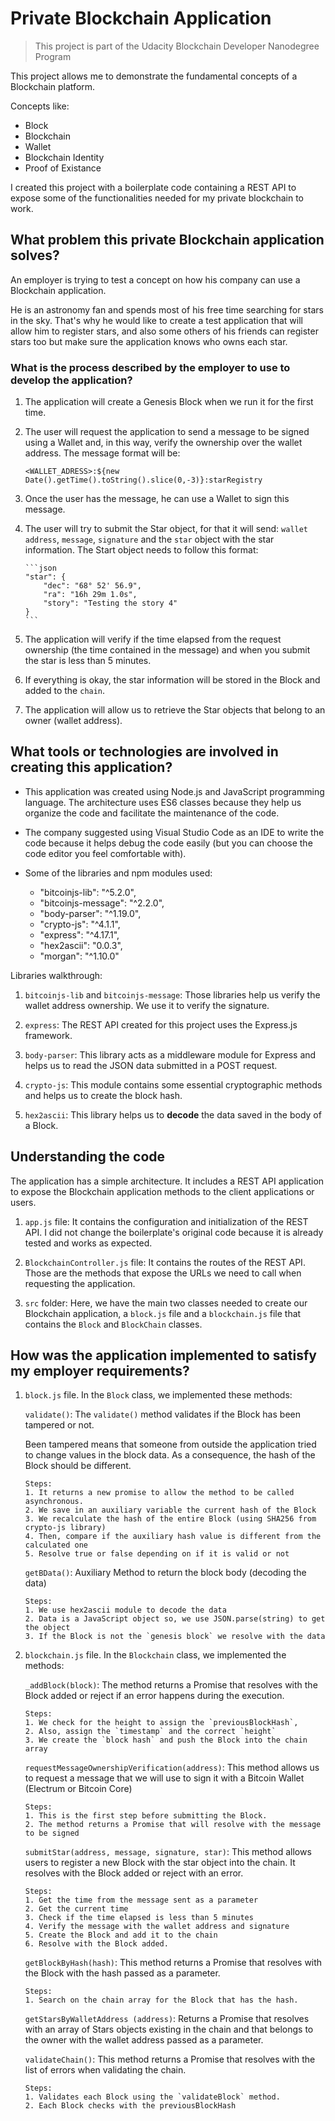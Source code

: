 # Private Blockchain Application

> This project is part of the Udacity Blockchain Developer Nanodegree Program

This project allows me to demonstrate the fundamental concepts of a Blockchain platform.

Concepts like:

- Block
- Blockchain
- Wallet
- Blockchain Identity
- Proof of Existance

I created this project with a boilerplate code containing a REST API to expose some of the functionalities needed for my private blockchain to work.

## What problem this private Blockchain application solves?

An employer is trying to test a concept on how his company can use a Blockchain application.

He is an astronomy fan and spends most of his free time searching for stars in the sky. That's why he would like to create a test application that will allow him to register stars, and also some others of his friends can register stars too but make sure the application knows who owns each star.

### What is the process described by the employer to use to develop the application?

1.  The application will create a Genesis Block when we run it for the first time.

2.  The user will request the application to send a message to be signed using a Wallet and, in this way, verify the ownership over the wallet address. The message format will be:

    `<WALLET_ADRESS>:${new Date().getTime().toString().slice(0,-3)}:starRegistry`

3.  Once the user has the message, he can use a Wallet to sign this message.

4.  The user will try to submit the Star object, for that it will send: `wallet address`, `message`, `signature` and the `star` object with the star information.
    The Start object needs to follow this format:

        ```json
        "star": {
            "dec": "68° 52' 56.9",
            "ra": "16h 29m 1.0s",
            "story": "Testing the story 4"
        }
        ```

5.  The application will verify if the time elapsed from the request ownership (the time contained in the message) and when you submit the star is less than 5 minutes.

6.  If everything is okay, the star information will be stored in the Block and added to the `chain`.

7.  The application will allow us to retrieve the Star objects that belong to an owner (wallet address).

## What tools or technologies are involved in creating this application?

- This application was created using Node.js and JavaScript programming language. The architecture uses ES6 classes because they help us organize the code and facilitate the maintenance of the code.

- The company suggested using Visual Studio Code as an IDE to write the code because it helps debug the code easily (but you can choose the code editor you feel comfortable with).

- Some of the libraries and npm modules used:
  - "bitcoinjs-lib": "^5.2.0",
  - "bitcoinjs-message": "^2.2.0",
  - "body-parser": "^1.19.0",
  - "crypto-js": "^4.1.1",
  - "express": "^4.17.1",
  - "hex2ascii": "0.0.3",
  - "morgan": "^1.10.0"

Libraries walkthrough:

1. `bitcoinjs-lib` and `bitcoinjs-message`: Those libraries help us verify the wallet address ownership. We use it to verify the signature.

2. `express`: The REST API created for this project uses the Express.js framework.

3. `body-parser`: This library acts as a middleware module for Express and helps us to read the JSON data submitted in a POST request.

4. `crypto-js`: This module contains some essential cryptographic methods and helps us to create the block hash.

5. `hex2ascii`: This library helps us to **decode** the data saved in the body of a Block.

## Understanding the code

The application has a simple architecture. It includes a REST API application to expose the Blockchain application methods to the client applications or users.

1. `app.js` file: It contains the configuration and initialization of the REST API. I did not change the boilerplate's original code because it is already tested and works as expected.

2. `BlockchainController.js` file: It contains the routes of the REST API. Those are the methods that expose the URLs we need to call when requesting the application.

3. `src` folder: Here, we have the main two classes needed to create our Blockchain application, a `block.js` file and a `blockchain.js` file that contains the `Block` and `BlockChain` classes.

## How was the application implemented to satisfy my employer requirements?

1.  `block.js` file. In the `Block` class, we implemented these methods:

    `validate()`: The `validate()` method validates if the Block has been tampered or not.

    Been tampered means that someone from outside the application tried to change values in the block data. As a consequence, the hash of the Block should be different.

        Steps:
        1. It returns a new promise to allow the method to be called asynchronous.
        2. We save in an auxiliary variable the current hash of the Block
        3. We recalculate the hash of the entire Block (using SHA256 from crypto-js library)
        4. Then, compare if the auxiliary hash value is different from the calculated one
        5. Resolve true or false depending on if it is valid or not

    `getBData()`: Auxiliary Method to return the block body (decoding the data)

        Steps:
        1. We use hex2ascii module to decode the data
        2. Data is a JavaScript object so, we use JSON.parse(string) to get the object
        3. If the Block is not the `genesis block` we resolve with the data

2.  `blockchain.js` file. In the `Blockchain` class, we implemented the methods:

    `_addBlock(block)`: The method returns a Promise that resolves with the Block added or reject if an error happens during the execution.

        Steps:
        1. We check for the height to assign the `previousBlockHash`,
        2. Also, assign the `timestamp` and the correct `height`
        3. We create the `block hash` and push the Block into the chain array

    `requestMessageOwnershipVerification(address)`: This method allows us to request a message that we will use to sign it with a Bitcoin Wallet (Electrum or Bitcoin Core)

        Steps:
        1. This is the first step before submitting the Block.
        2. The method returns a Promise that will resolve with the message to be signed

    `submitStar(address, message, signature, star)`: This method allows users to register a new Block with the star object into the chain. It resolves with the Block added or reject with an error.

        Steps:
        1. Get the time from the message sent as a parameter
        2. Get the current time
        3. Check if the time elapsed is less than 5 minutes
        4. Verify the message with the wallet address and signature
        5. Create the Block and add it to the chain
        6. Resolve with the Block added.

    `getBlockByHash(hash)`: This method returns a Promise that resolves with the Block with the hash passed as a parameter.

        Steps:
        1. Search on the chain array for the Block that has the hash.

    `getStarsByWalletAddress (address)`: Returns a Promise that resolves with an array of Stars objects existing in the chain and that belongs to the owner with the wallet address passed as a parameter.

    `validateChain()`: This method returns a Promise that resolves with the list of errors when validating the chain.

        Steps:
        1. Validates each Block using the `validateBlock` method.
        2. Each Block checks with the previousBlockHash
